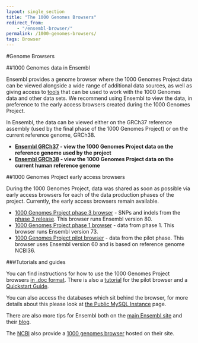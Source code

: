 ```yaml
---
layout: single_section
title: "The 1000 Genomes Browsers"
redirect_from:
    - "/ensembl-browser/"
permalink: /1000-genomes-browsers/
tags: Browser
---
```


#Genome Browsers

##1000 Genomes data in Ensembl

Ensembl provides a genome browser where the 1000 Genomes Project data can be viewed alongside a wide range of additional data sources, as well as giving access to [tools](http://grch37.ensembl.org/info/docs/tools/index.html) that can be used to work with the 1000 Genomes data and other data sets. We recommend using Ensembl to view the data, in preference to the early access browsers created during the 1000 Genomes Project.

In Ensembl, the data can be viewed either on the GRCh37 reference assembly (used by the final phase of the 1000 Genomes Project) or on the current reference genome, GRCh38.

- **[Ensembl GRCh37](http://grch37.ensembl.org/Homo_sapiens/Info/Index) - view the 1000 Genomes Project data on the reference genome used by the project**
- **[Ensembl GRCh38](http://www.ensembl.org/Homo_sapiens/Info/Index) - view the 1000 Genomes Project data on the current human reference genome**

##1000 Genomes Project early access browsers

During the 1000 Genomes Project, data was shared as soon as possible via early access browsers for each of the data production phases of the project. Currently, the early access browsers remain available.

- [1000 Genomes Project phase 3 browser](http://phase3browser.1000genomes.org/index.html) - SNPs and indels from the [phase 3 release](ftp://ftp.1000genomes.ebi.ac.uk/vol1/ftp/release/20130502/). This browser runs Ensembl version 80.
- [1000 Genomes Project phase 1 browser](http://phase1browser.1000genomes.org/index.html) - data from phase 1. This browser runs Ensembl version 73.
- [1000 Genomes Project pilot browser](http://pilotbrowser.1000genomes.org/index.html) - data from the pilot phase. This browser uses Ensembl version 60 and is based on reference genome NCBI36.

###Tutorials and guides

You can find instructions for how to use the 1000 Genomes Project browsers [in .doc format](http://ftp.1000genomes.ebi.ac.uk/vol1/ftp/technical/browser/1000genomes_browser_main_project_20110521/The_1000_Genomes_Browser_Tutorial.ensembl_65.doc). There is also a [tutorial](/sites/1000genomes.org/files/documents/1000_genomes_browser_pilot_20110506.doc) for the pilot browser and a [Quickstart Guide](/sites/1000genomes.org/files/documents/1000genomes_browser_quickstart.pdf).

You can also access the databases which sit behind the browser, for more details about this please look at [the Public MySQL Instance](/node/517) page.

There are also more tips for Ensembl both on the [main Ensembl site](http://www.ensembl.org/info/website/tutorials/index.html) and their [blog](http://www.ensembl.info/).

The [NCBI](http://www.ncbi.nlm.nih.gov) also provide a [1000 genomes browser](http://www.ncbi.nlm.nih.gov/variation/tools/1000genomes/) hosted on their site.

